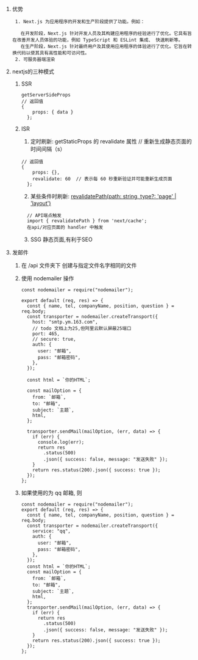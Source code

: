 1. 优势

   ```
    1. Next.js 为应用程序的开发和生产阶段提供了功能。例如：

      在开发阶段，Next.js 针对开发人员及其构建应用程序的经验进行了优化。它具有旨在改善开发人员体验的功能，例如 TypeScript 和 ESLint 集成、 快速刷新等。
      在生产阶段，Next.js 针对最终用户及其使用应用程序的体验进行了优化。它旨在转换代码以使其具有高性能和可访问性。
    2. 可服务器端渲染
   ```

2. nextjs的三种模式

      1. SSR
          ```tsx
          getServerSideProps 
          // 返回值
          {
              props: { data } 
            };
          ```

   2. ISR
      1. 定时刷新: getStaticProps 的 revalidate 属性 // 重新生成静态页面的时间间隔（s）
      ```tsx
      // 返回值
      {
          props: {},
          revalidate: 60  // 表示每 60 秒重新验证并可能重新生成页面
        };
        ```
      2. 某些条件时刷新: [revalidatePath(path: string, type?: 'page' | 'layout')](https://nextjs.org/docs/app/api-reference/functions/revalidatePath)
      ```tsx
        // API端点触发
        import { revalidatePath } from 'next/cache';
        在api/对应页面的 handler 中触发
      ```
      
      3. SSG
      静态页面,有利于SEO

3. 发邮件

   1. 在 /api 文件夹下 创建与指定文件名字相同的文件
   2. 使用 nodemailer 操作

      ```tsx
      const nodemailer = require("nodemailer");

      export default (req, res) => {
        const { name, tel, companyName, position, question } = req.body;
        const transporter = nodemailer.createTransport({
          host: "smtp.ym.163.com",
          // todo 文档上为25,但阿里云默认屏蔽25端口
          port: 465,
          // secure: true,
          auth: {
            user: "邮箱",
            pass: "邮箱密码",
          },
        });

        const html = `你的HTML`;

        const mailOption = {
          from: `邮箱`,
          to: "邮箱",
          subject: `主题`,
          html,
        };

        transporter.sendMail(mailOption, (err, data) => {
          if (err) {
            console.log(err);
            return res
              .status(500)
              .json({ success: false, message: "发送失败" });
          }
          return res.status(200).json({ success: true });
        });
      };
      ```

   3. 如果使用的为 qq 邮箱, 则

      ```tsx
      const nodemailer = require("nodemailer");
      export default (req, res) => {
        const { name, tel, companyName, position, question } = req.body;
        const transporter = nodemailer.createTransport({
          service: "qq",
          auth: {
            user: "邮箱",
            pass: "邮箱密码",
          },
        });
        const html = `你的HTML`;
        const mailOption = {
          from: `邮箱`,
          to: "邮箱",
          subject: `主题`,
          html,
        };
        transporter.sendMail(mailOption, (err, data) => {
          if (err) {
            return res
              .status(500)
              .json({ success: false, message: "发送失败" });
          }
          return res.status(200).json({ success: true });
        });
      };
      ```

